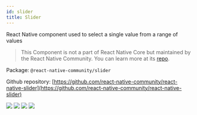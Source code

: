 ```yaml
---
id: slider
title: Slider
---
```


React Native component used to select a single value from a range of values

> This Component is not a part of React Native Core but maintained by the React Native Community. You can learn more at its [repo](https://github.com/react-native-community/react-native-slider).

Package: `@react-native-community/slider`

Github repository: [https://github.com/react-native-community/react-native-slider](https://github.com/react-native-community/react-native-slider)

<div class="docs_badges">
<img src="https://img.shields.io/github/stars/react-native-community/react-native-slider?style=social" />
<img src="https://img.shields.io/github/issues-pr-raw/react-native-community/react-native-slider" />
<img src="https://img.shields.io/github/issues-raw/react-native-community/react-native-slider" />
<img src="https://img.shields.io/npm/v/@react-native-community/slider" />
</div>
